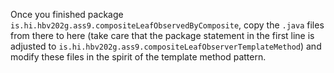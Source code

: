 Once you finished package `is.hi.hbv202g.ass9.compositeLeafObservedByComposite`,
copy the `.java` files from there to here (take care that the package statement in the first line is adjusted to
`is.hi.hbv202g.ass9.compositeLeafObserverTemplateMethod`) and modify these files in the spirit 
of the template method pattern.
